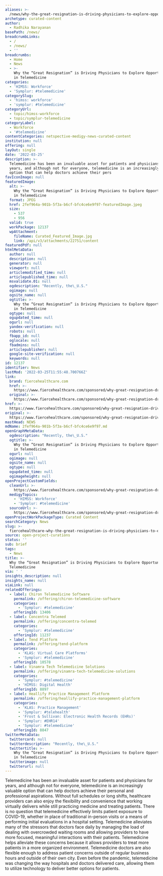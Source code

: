 ```yaml
---
aliases: >-
  /news/why-the-great-resignation-is-driving-physicians-to-explore-opportunities-in-telemedicine
archetype: curated-content
author:
  - Radhika Narayanan
basePath: /news/
breadcrumbLinks:
  - /
  - /news/
  - ''
breadcrumbs:
  - Home
  - News
  - >-
    Why the “Great Resignation” is Driving Physicians to Explore Opportunities
    in Telemedicine
categories:
  - 'HIMSS: Workforce'
  - 'Symplur: #telemedicine'
categorySlug:
  - 'himss: workforce'
  - 'symplur: #telemedicine'
categoryUrl:
  - topic/himss-workforce
  - topic/symplur-telemedicine
categoryLabel:
  - Workforce
  - '#telemedicine'
contentCategories: netspective-medigy-news-curated-content
institution: null
offering: null
layOut: single
date: '2022-03-25'
description: >-
  Telemedicine has been an invaluable asset for patients and physicians for
  years, and although not for everyone, telemedicine is an increasingly valuable
  option that can help doctors achieve their pers
favIconImage: null
featuredImage:
  alt: >-
    Why the “Great Resignation” is Driving Physicians to Explore Opportunities
    in Telemedicine
  format: JPEG
  href: 2fef964a-901b-5f3a-b6cf-bfc4ce6e9f97-featuredImage.jpeg
  size:
    - 537
    - 956
  valid: true
  workPackage: 12137
  wpAttachment:
    fileName: Curated_Featured_Image.jpg
    link: /api/v3/attachments/22751/content
featuredPdf: null
htmlMetaData:
  author: null
  description: null
  generator: null
  viewport: null
  articlemodified_time: null
  articlepublished_time: null
  msvalidate.01: null
  ogdescription: "Recently, the\_U.S."
  ogimage: null
  ogsite_name: null
  ogtitle: >-
    Why the “Great Resignation” is Driving Physicians to Explore Opportunities
    in Telemedicine
  ogtype: null
  ogupdated_time: null
  ogurl: null
  yandex-verification: null
  robots: null
  fbapp_id: null
  oglocale: null
  fbadmins: null
  articlepublisher: null
  google-site-verification: null
  keywords: null
id: 12137
identifier: News
lastMod: '2022-03-25T11:55:48.700766Z'
link:
  brand: fiercehealthcare.com
  href: >-
    https://www.fiercehealthcare.com/sponsored/why-great-resignation-driving-physicians-explore-opportunities-telemedicine
  original: >-
    https://www.fiercehealthcare.com/sponsored/why-great-resignation-driving-physicians-explore-opportunities-telemedicine
href: >-
  https://www.fiercehealthcare.com/sponsored/why-great-resignation-driving-physicians-explore-opportunities-telemedicine
original: >-
  https://www.fiercehealthcare.com/sponsored/why-great-resignation-driving-physicians-explore-opportunities-telemedicine
mastHead: NEWS
mdName: 2fef964a-901b-5f3a-b6cf-bfc4ce6e9f97.md
openGraphMetaData:
  ogdescription: "Recently, the\_U.S."
  ogtitle: >-
    Why the “Great Resignation” is Driving Physicians to Explore Opportunities
    in Telemedicine
  ogurl: null
  ogimage: null
  ogsite_name: null
  ogtype: null
  ogupdated_time: null
  ogimageheight: null
openProjectCustomFields:
  cleanUrl: >-
    https://www.fiercehealthcare.com/sponsored/why-great-resignation-driving-physicians-explore-opportunities-telemedicine
  medigyTopics:
    - 'HIMSS: Workforce'
    - 'Symplur: #telemedicine'
  sourceUrl: >-
    https://www.fiercehealthcare.com/sponsored/why-great-resignation-driving-physicians-explore-opportunities-telemedicine
openProjectWorkPackageType: Curated Content
searchCategory: News
slug: >-
  fiercehealthcare-why-the-great-resignation-is-driving-physicians-to-explore-opportunities-in-telemedicine
source: open-project-curations
status: ''
sub: brief
tags:
  - News
title: >-
  Why the “Great Resignation” is Driving Physicians to Explore Opportunities in
  Telemedicine
via: ' '
insights_description: null
insights_name: null
viaLink: null
relatedOfferings:
  - label: Chiron Telemedicine Software
    permalink: /offering/chiron-telemedicine-software
    categories:
      - 'Symplur: #telemedicine'
    offeringId: 13406
  - label: Concentra Telemed
    permalink: /offering/concentra-telemed
    categories:
      - 'Symplur: #telemedicine'
    offeringId: 11237
  - label: Tend Platform
    permalink: /offering/tend-platform
    categories:
      - 'KLAS: Virtual Care Platforms'
      - 'Symplur: #telemedicine'
    offeringId: 10578
  - label: Vinamra Tech Telemedicine Solutions
    permalink: /offering/vinamra-tech-telemedicine-solutions
    categories:
      - 'Symplur: #telemedicine'
      - 'HIMSS: Digital Health'
    offeringId: 8897
  - label: Heallify Practice Management Platform
    permalink: /offering/heallify-practice-management-platform
    categories:
      - 'KLAS: Practice Management'
      - 'Symplur: #telehealth'
      - 'Frost & Sullivan: Electronic Health Records (EHRs)'
      - 'Symplur: #EHR14'
      - 'Symplur: #telemedicine'
    offeringId: 8847
twitterMetaData:
  twittercard: null
  twitterdescription: "Recently, the\_U.S."
  twittertitle: >-
    Why the “Great Resignation” is Driving Physicians to Explore Opportunities
    in Telemedicine
  twitterimage: null
  twitterurl: null
---
```

<p>Telemedicine has been an invaluable asset for patients and physicians for years, and although not for everyone, telemedicine is an increasingly valuable option that can help doctors achieve their personal and professional aspirations.
Without full schedules or long shifts, healthcare providers can also enjoy the flexibility and convenience that working virtually delivers while still practicing medicine and treating patients.
There is no question that telemedicine effectively limits patient exposure to COVID-19, whether in place of traditional in-person visits or a means of performing initial evaluations in a hospital setting.
Telemedicine alleviates many of the stressors that doctors face daily by managing the load of dealing with overcrowded waiting rooms and allowing providers to have more focused, meaningful interactions with their patients.
Telemedicine helps alleviate these concerns because it allows providers to treat more patients in a more organized environment.
Telemedicine doctors are also flexible enough to address patient concerns outside of regular business hours and outside of their own city.
Even before the pandemic, telemedicine was changing the way hospitals and doctors delivered care, allowing them to utilize technology to deliver better options for patients.</p>